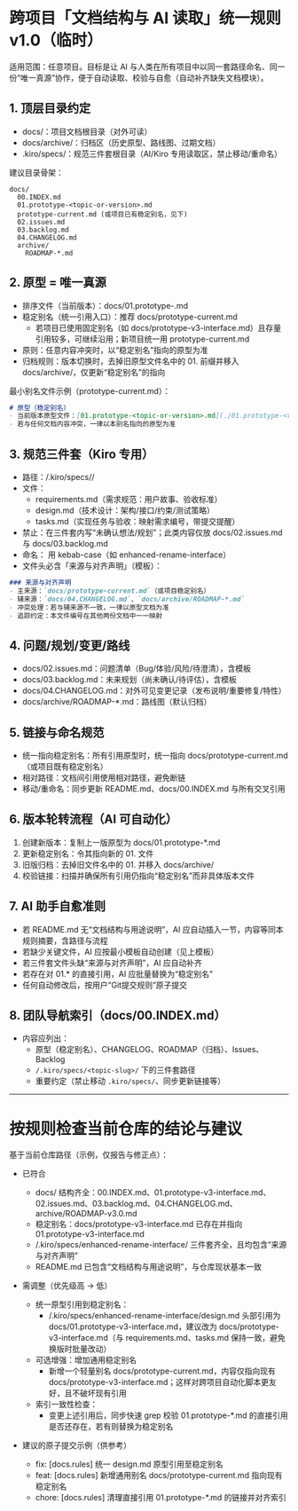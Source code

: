 # 跨项目「文档结构与 AI 读取」统一规则 v1.0（临时）

适用范围：任意项目。目标是让 AI 与人类在所有项目中以同一套路径命名、同一份“唯一真源”协作，便于自动读取、校验与自愈（自动补齐缺失文档模块）。

## 1. 顶层目录约定
- docs/：项目文档根目录（对外可读）
- docs/archive/：归档区（历史原型、路线图、过期文档）
- .kiro/specs/：规范三件套根目录（AI/Kiro 专用读取区，禁止移动/重命名）

建议目录骨架：
```
docs/
  00.INDEX.md
  01.prototype-<topic-or-version>.md
  prototype-current.md (或项目已有稳定别名，见下)
  02.issues.md
  03.backlog.md
  04.CHANGELOG.md
  archive/
    ROADMAP-*.md
```

## 2. 原型 = 唯一真源
- 排序文件（当前版本）：docs/01.prototype-<topic-or-version>.md
- 稳定别名（统一引用入口）：推荐 docs/prototype-current.md
  - 若项目已使用固定别名（如 docs/prototype-v3-interface.md）且存量引用较多，可继续沿用；新项目统一用 prototype-current.md
- 原则：任意内容冲突时，以“稳定别名”指向的原型为准
- 归档规则：版本切换时，去掉旧原型文件名中的 01. 前缀并移入 docs/archive/，仅更新“稳定别名”的指向

最小别名文件示例（prototype-current.md）：
```md
# 原型（稳定别名）
- 当前版本原型文件：[01.prototype-<topic-or-version>.md](./01.prototype-<topic-or-version>.md)
- 若与任何文档内容冲突，一律以本别名指向的原型为准
```

## 3. 规范三件套（Kiro 专用）
- 路径：/.kiro/specs/<topic-slug>/
- 文件：
  - requirements.md（需求规范：用户故事、验收标准）
  - design.md（技术设计：架构/接口/约束/测试策略）
  - tasks.md（实现任务与验收：映射需求编号，带提交提醒）
- 禁止：在三件套内写“未确认想法/规划”；此类内容仅放 docs/02.issues.md 与 docs/03.backlog.md
- 命名：<topic-slug> 用 kebab-case（如 enhanced-rename-interface）
- 文件头必含「来源与对齐声明」（模板）：
```md
### 来源与对齐声明
- 主来源：`docs/prototype-current.md`（或项目稳定别名）
- 辅来源：`docs/04.CHANGELOG.md`、`docs/archive/ROADMAP-*.md`
- 冲突处理：若与辅来源不一致，一律以原型文档为准
- 追踪约定：本文件编号在其他两份文档中一一映射
```

## 4. 问题/规划/变更/路线
- docs/02.issues.md：问题清单（Bug/体验/风险/待澄清），含模板
- docs/03.backlog.md：未来规划（尚未确认/待评估），含模板
- docs/04.CHANGELOG.md：对外可见变更记录（发布说明/重要修复/特性）
- docs/archive/ROADMAP-*.md：路线图（默认归档）

## 5. 链接与命名规范
- 统一指向稳定别名：所有引用原型时，统一指向 docs/prototype-current.md（或项目既有稳定别名）
- 相对路径：文档间引用使用相对路径，避免断链
- 移动/重命名：同步更新 README.md、docs/00.INDEX.md 与所有交叉引用

## 6. 版本轮转流程（AI 可自动化）
1) 创建新版本：复制上一版原型为 docs/01.prototype-*.md  
2) 更新稳定别名：令其指向新的 01. 文件  
3) 旧版归档：去掉旧文件名中的 01. 并移入 docs/archive/  
4) 校验链接：扫描并确保所有引用仍指向“稳定别名”而非具体版本文件

## 7. AI 助手自愈准则
- 若 README.md 无“文档结构与用途说明”，AI 应自动插入一节，内容等同本规则摘要，含路径与流程
- 若缺少关键文件，AI 应按最小模板自动创建（见上模板）
- 若三件套文件头缺“来源与对齐声明”，AI 应自动补齐
- 若存在对 01.* 的直接引用，AI 应批量替换为“稳定别名”
- 任何自动修改后，按用户“Git提交规则”原子提交

## 8. 团队导航索引（docs/00.INDEX.md）
- 内容应列出：
  - 原型（稳定别名）、CHANGELOG、ROADMAP（归档）、Issues、Backlog
  - `/.kiro/specs/<topic-slug>/` 下的三件套路径
  - 重要约定（禁止移动 `.kiro/specs/`、同步更新链接等）

---

# 按规则检查当前仓库的结论与建议

基于当前仓库路径（示例，仅报告与修正点）：

- 已符合
  - docs/ 结构齐全：00.INDEX.md、01.prototype-v3-interface.md、02.issues.md、03.backlog.md、04.CHANGELOG.md、archive/ROADMAP-v3.0.md
  - 稳定别名：docs/prototype-v3-interface.md 已存在并指向 01.prototype-v3-interface.md
  - /.kiro/specs/enhanced-rename-interface/ 三件套齐全，且均包含“来源与对齐声明”
  - README.md 已包含“文档结构与用途说明”，与仓库现状基本一致

- 需调整（优先级高 → 低）
  - 统一原型引用到稳定别名：
    - /.kiro/specs/enhanced-rename-interface/design.md 头部引用为 docs/01.prototype-v3-interface.md，建议改为 docs/prototype-v3-interface.md（与 requirements.md、tasks.md 保持一致，避免换版时批量改动）
  - 可选增强：增加通用稳定别名
    - 新增一个轻量别名 docs/prototype-current.md，内容仅指向现有 docs/prototype-v3-interface.md；这样对跨项目自动化脚本更友好，且不破坏现有引用
  - 索引一致性检查：
    - 变更上述引用后，同步快速 grep 校验 01.prototype-*.md 的直接引用是否还存在，若有则替换为稳定别名

- 建议的原子提交示例（供参考）
  - fix: [docs.rules] 统一 design.md 原型引用至稳定别名
  - feat: [docs.rules] 新增通用别名 docs/prototype-current.md 指向现有稳定别名
  - chore: [docs.rules] 清理直接引用 01.prototype-*.md 的链接并对齐索引
